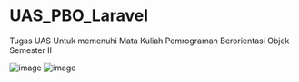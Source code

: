 # UAS_PBO_Laravel
 Tugas UAS Untuk memenuhi Mata Kuliah Pemrograman Berorientasi Objek Semester II

![image](https://user-images.githubusercontent.com/83703292/126298300-ab1cb4fb-5d6d-419e-9c62-fb227665c740.png)
![image](https://user-images.githubusercontent.com/83703292/126298442-acfbee3a-a7c5-4d26-8f78-4b1d8ce789d3.png)
